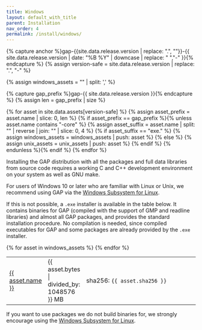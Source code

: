 ```yaml
---
title: Windows
layout: default_with_title
parent: Installation
nav_order: 4
permalink: /install/windows/
---
```


{% capture anchor %}gap-{{site.data.release.version | replace: ".", ""}}-{{ site.data.release.version | date: "%B %Y" | downcase | replace: " ","-" }}{% endcapture %}
{% assign version-safe = site.data.release.version | replace: ".", "-" %}

{% assign windows_assets = "" | split: ',' %}

{% capture gap_prefix %}gap-{{ site.data.release.version }}{% endcapture %}
{% assign len = gap_prefix | size %}

{% for asset in site.data.assets[version-safe] %}
  {% assign asset_prefix = asset.name | slice: 0, len %}
  {% if asset_prefix == gap_prefix %}{% unless asset.name contains "-core" %}
    {% assign asset_suffix = asset.name | split: "" | reverse | join: "" | slice: 0, 4 %}
    {% if asset_suffix == "exe." %}
      {% assign windows_assets = windows_assets | push: asset %}
    {% else %}
      {% assign unix_assets = unix_assets | push: asset %}
    {% endif %}
    {% endunless %}{% endif %}
{% endfor %}


Installing the GAP distribution with all the packages and full data
libraries from source code requires a working C and C++ development
environment on your system as well as GNU make.

For users of Windows 10 or later who are familiar with Linux or Unix, we recommend using GAP via the
[Windows Subsystem for Linux](https://learn.microsoft.com/en-us/windows/wsl/about).

If this is not possible, a <code>.exe</code> installer is available in the table below.
It contains binaries for GAP (compiled with the support of GMP and readline libraries) and almost all
GAP packages, and provides the standard installation procedure.
No compilation is needed, since compiled executables for GAP
and some packages are already provided by the <code>.exe</code> installer.

<table>
    <colgroup>
     <col width="15%">
     <col width="5%">
     <col>
    </colgroup>
  {% for asset in windows_assets %}
  <tr>
    <td>
      <a href="{{ asset.url }}">{{ asset.name }}</a>
    </td>
    <td>{{ asset.bytes | divided_by: 1048576 }} MB</td>
    <td>sha256: <code>{{ asset.sha256 }}</code> </td>
  </tr>
  {% endfor %}
  </table>


If you want to use packages we do not build binaries for, we strongly encourage using
the [Windows Subsystem for Linux](https://learn.microsoft.com/en-us/windows/wsl/about).
